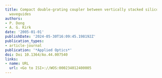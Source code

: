 ```yaml
---
title: Compact double-grating coupler between vertically stacked silicon-on-insulator
  waveguides
authors:
- P. Dong
- A. G. Kirk
date: '2005-01-01'
publishDate: '2024-05-30T16:09:45.198192Z'
publication_types:
- article-journal
publication: '*Applied Optics*'
doi: Doi 10.1364/Ao.44.007540
links:
- name: URL
  url: <Go to ISI>://WOS:000234012400005
---
```


